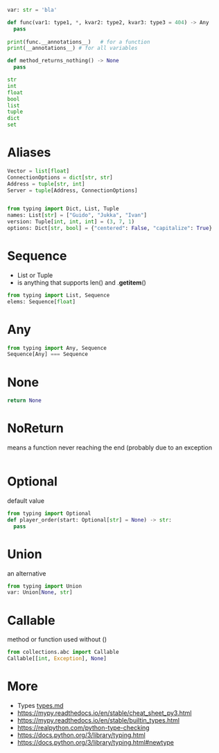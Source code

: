 ```python
var: str = 'bla'

def func(var1: type1, *, kvar2: type2, kvar3: type3 = 404) -> Any
  pass
  
print(func.__annotations__)   # for a function
print(__annotations__) # for all variables

def method_returns_nothing() -> None
  pass

str
int
float
bool
list
tuple
dict
set
```

# Aliases
```python
Vector = list[float]  
ConnectionOptions = dict[str, str]
Address = tuple[str, int]
Server = tuple[Address, ConnectionOptions]


from typing import Dict, List, Tuple
names: List[str] = ["Guido", "Jukka", "Ivan"]
version: Tuple[int, int, int] = (3, 7, 1)
options: Dict[str, bool] = {"centered": False, "capitalize": True}
```

# Sequence
* List or Tuple
* is anything that supports len() and .__getitem__()
```python
from typing import List, Sequence
elems: Sequence[float]
```


# Any
```python
from typing import Any, Sequence
Sequence[Any] === Sequence
```

# None
```python
return None
```

# NoReturn
means a function never reaching the end (probably due to an exception
```python
```

# Optional
default value
```python
from typing import Optional
def player_order(start: Optional[str] = None) -> str:
  pass
```

# Union
an alternative
```python
from typing import Union
var: Union[None, str]
```

# Callable
method or function used without ()
```python
from collections.abc import Callable
Callable[[int, Exception], None]

```

# More
* Types [types.md](types.md)
* https://mypy.readthedocs.io/en/stable/cheat_sheet_py3.html
* https://mypy.readthedocs.io/en/stable/builtin_types.html
* https://realpython.com/python-type-checking
* https://docs.python.org/3/library/typing.html
* https://docs.python.org/3/library/typing.html#newtype
